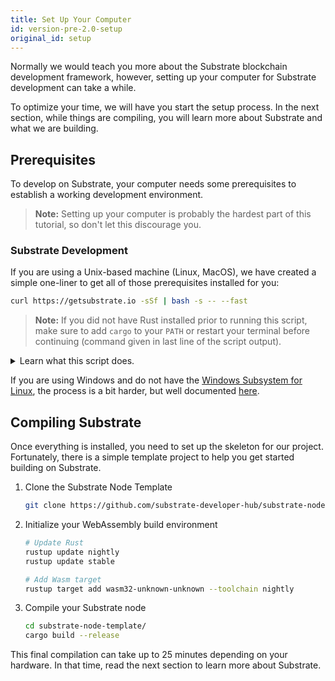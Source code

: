 ```yaml
---
title: Set Up Your Computer
id: version-pre-2.0-setup
original_id: setup
---
```


Normally we would teach you more about the Substrate blockchain development framework, however, setting up your computer for Substrate development can take a while.

To optimize your time, we will have you start the setup process. In the next section, while things
are compiling, you will learn more about Substrate and what we are building.

## Prerequisites

To develop on Substrate, your computer needs some prerequisites to establish a working development
environment.

> **Note:** Setting up your computer is probably the hardest part of this tutorial, so don't let
> this discourage you.

### Substrate Development

If you are using a Unix-based machine (Linux, MacOS), we have created a simple one-liner to get all
of those prerequisites installed for you:

```bash
curl https://getsubstrate.io -sSf | bash -s -- --fast
```

> **Note:** If you did not have Rust installed prior to running this script, make sure to add `cargo` to your `PATH` or restart your terminal before continuing (command given in last line of the script output).

<details>
<summary>Learn what this script does.</summary>

> **Note:** If you want to see specifically what this script does just visit:
> https://getsubstrate.io

It will automatically install:

* [CMake](https://cmake.org/install/)
* [pkg-config](https://www.freedesktop.org/wiki/Software/pkg-config/)
* [OpenSSL](https://www.openssl.org/)
* [Git](https://git-scm.com/downloads)
* [Rust](https://www.rust-lang.org/tools/install)

</details>

If you are using Windows and do not have the [Windows Subsystem for
Linux](https://docs.microsoft.com/en-us/windows/wsl/install-win10), the process is a bit harder, but
well documented [here](overview/getting-started.md).

## Compiling Substrate

Once everything is installed, you need to set up the skeleton for our project. Fortunately, there is
a simple template project to help you get started building on Substrate.

1. Clone the Substrate Node Template

    ```bash
    git clone https://github.com/substrate-developer-hub/substrate-node-template
    ```

2. Initialize your WebAssembly build environment

    ```bash
    # Update Rust
    rustup update nightly
    rustup update stable

    # Add Wasm target
    rustup target add wasm32-unknown-unknown --toolchain nightly
    ```

3. Compile your Substrate node

    ```bash
    cd substrate-node-template/
    cargo build --release
    ```

This final compilation can take up to 25 minutes depending on your hardware. In that time,
read the next section to learn more about Substrate.
